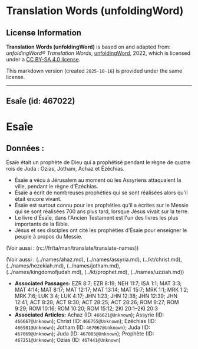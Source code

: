 # Translation Words (unfoldingWord)

## License Information

**Translation Words (unfoldingWord)** is based on and adapted from: _unfoldingWord® Translation Words_, [unfoldingWord](https://unfoldingword.org/utw), 2022, which is licensed under a [CC BY-SA 4.0 license](https://creativecommons.org/licenses/by-sa/4.0/legalcode.en).

This markdown version (created `2025-10-16`) is provided under the same license.



--------------------------------

## Esaîe (id: 467022)

Esaîe
=====

Données :
---------

Ésaïe était un prophète de Dieu qui a prophétisé pendant le règne de quatre rois de Juda : Ozias, Jotham, Achaz et Ézéchias.

* Ésaïe a vécu à Jérusalem au moment où les Assyriens attaquaient la ville, pendant le règne d'Ézéchias.
* Ésaïe a écrit de nombreuses prophéties qui se sont réalisées alors qu'il était encore vivant.
* Ésaïe est surtout connu pour les prophéties qu'il a écrites sur le Messie qui se sont réalisées 700 ans plus tard, lorsque Jésus vivait sur la terre.
* Le livre d'Ésaïe, dans l'Ancien Testament est l'un des livres les plus importants de la Bible.
* Jésus et ses disciples ont cité les prophéties d'Ésaie pour enseigner le peuple à propos du Messie.

(Voir aussi : (rc://fr/ta/man/translate/translate\-names))

(Voir aussi : (../names/ahaz.md), (../names/assyria.md), (../kt/christ.md), (../names/hezekiah.md), (../names/jotham.md), (../names/kingdomofjudah.md), (../kt/prophet.md), (../names/uzziah.md))

* **Associated Passages:** EZR 8:7; EZR 8:19; NEH 11:7; ISA 1:1; MAT 3:3; MAT 4:14; MAT 8:17; MAT 12:17; MAT 13:14; MAT 15:7; MRK 1:1; MRK 1:2; MRK 7:6; LUK 3:4; LUK 4:17; JHN 1:23; JHN 12:38; JHN 12:39; JHN 12:41; ACT 8:28; ACT 8:30; ACT 28:25; ACT 28:26; ROM 9:27; ROM 9:29; ROM 10:16; ROM 10:20; ROM 15:12; 2KI 20:1–2KI 20:3
* **Associated Articles:** Achaz (ID: `466621@Unknown`); Assyrie (ID: `466667@Unknown`); Christ (ID: `466755@Unknown`); Ezéchias (ID: `466981@Unknown`); Jotham (ID: `467067@Unknown`); Juda (ID: `467069@Unknown`); Juda (ID: `467085@Unknown`); Prophète (ID: `467251@Unknown`); Ozias (ID: `467441@Unknown`)

